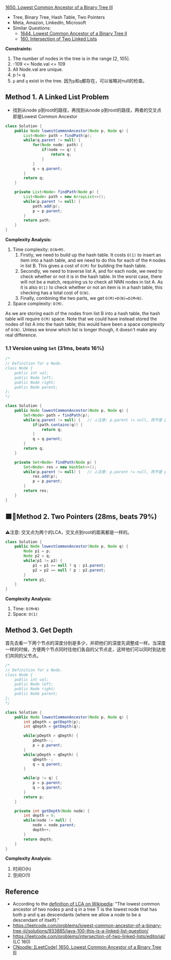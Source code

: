 [1650. Lowest Common Ancestor of a Binary Tree III](https://leetcode.com/problems/lowest-common-ancestor-of-a-binary-tree-iii/)


* Tree, Binary Tree, Hash Table, Two Pointers
* Meta, Amazon, LinkedIn, Microsoft
* Similar Questions:
    * [1644. Lowest Common Ancestor of a Binary Tree II](https://leetcode.com/problems/lowest-common-ancestor-of-a-binary-tree-ii/)
    * [160. Intersection of Two Linked Lists](https://leetcode.com/problems/intersection-of-two-linked-lists/description/)


**Constraints:**
1. The number of nodes in the tree is in the range [2, 105].
2. -109 <= Node.val <= 109
3. All Node.val are unique.
4. p != q
5. `p` and `q` exist in the tree. 因为`p`和`q`都存在，可以省略对null的检查。


## Method 1. A Linked List Problem
* 找到从node p到root的路径，再找到从node p到root的路径，两者的交叉点即是Lowest Common Ancestor
```Java
class Solution {
    public Node lowestCommonAncestor(Node p, Node q) {
        List<Node> path = findPath(p);
        while(q.parent != null) {
            for(Node node: path) {
                if(node == q) {
                    return q;
                }
            }
            q = q.parent;
        }
        return q;
    }

    private List<Node> findPath(Node p) {
        List<Node> path = new ArrayList<>();
        while(p.parent != null) {
            path.add(p);
            p = p.parent;
        }
        return path;
    }
}
```
**Complexity Analysis:**
1. Time complexity: `O(N+M)`.
    1. Firstly, we need to build up the hash table. It costs `O(1)` to insert an item into a hash table, and we need to do this for each of the `M` nodes in list B. This gives a cost of `O(M)` for building the hash table.
    2. Secondly, we need to traverse list A, and for each node, we need to check whether or not it is in the hash table. In the worst case, there will not be a match, requiring us to check all NNN nodes in list A. As it is also `O(1)` to check whether or not an item is in a hash table, this checking has a total cost of `O(N)`.
    3. Finally, combining the two parts, we get `O(M)+O(N)=O(M+N)`.
2. Space complexity: `O(M)`.

As we are storing each of the nodes from list B into a hash table, the hash table will require `O(M)` space. Note that we could have instead stored the nodes of list A into the hash table, this would have been a space complexity of `O(N)`. Unless we know which list is longer though, it doesn't make any real difference.


### 1.1 Version using `Set` (31ms, beats 16%)
```Java
/*
// Definition for a Node.
class Node {
    public int val;
    public Node left;
    public Node right;
    public Node parent;
};
*/

class Solution {
    public Node lowestCommonAncestor(Node p, Node q) {
        Set<Node> path = findPath(p);
        while(q.parent != null) {   // ⚠️注意: p.parent != null, 而不是 p != null
            if(path.contains(q)) {
                return q;
            }
            q = q.parent;
        }
        return q;
    }

    private Set<Node> findPath(Node p) {
        Set<Node> res = new HashSet<>();
        while(p.parent != null) {   // ⚠️注意: p.parent != null, 而不是 p != null
            res.add(p);
            p = p.parent;
        }
        return res;
    }
}
```


## 🟩🌟Method 2. Two Pointers (28ms, beats 79%)
⚠️注意: 交叉点为两个的LCA，交叉点到root的距离都是一样的。
```Java
class Solution {
    public Node lowestCommonAncestor(Node p, Node q) {
        Node p1 = p;
        Node p2 = q;
        while(p1 != p2) {
            p1 = p1 == null ? q : p1.parent;
            p2 = p2 == null ? p : p2.parent;
        }
        return p1;
    }
}
```
**Complexity Analysis:**
1. Time: `O(M+N)`
2. Space: `O(1)`


## Method 3. Get Depth
首先去看一下两个节点的深度分别是多少，并把他们的深度先调整成一样。当深度一样的时候，方便两个节点同时往他们各自的父节点走，这样他们可以同时到达他们共同的父节点。
```java
/*
// Definition for a Node.
class Node {
    public int val;
    public Node left;
    public Node right;
    public Node parent;
};
*/

class Solution {
    public Node lowestCommonAncestor(Node p, Node q) {
        int pDepth = getDepth(p);
        int qDepth = getDepth(q);

        while(pDepth > qDepth) {
            pDepth--;
            p = p.parent;
        }
        while(pDepth < qDepth) {
            qDepth--;
            q = q.parent;
        }

        while(p != q) {
            p = p.parent;
            q = q.parent;
        }
        return p;
    }

    private int getDepth(Node node) {
        int depth = 0;
        while(node != null) {
            node = node.parent;
            depth++;
        }
        return depth;
    }
}
```
**Complexity Analysis:**
1. 时间O(h)
2. 空间O(1)


## Reference
* According to the [definition of LCA on Wikipedia](https://en.wikipedia.org/wiki/Lowest_common_ancestor): "The lowest common ancestor of two nodes p and q in a tree T is the lowest node that has both p and q as descendants (where we allow a node to be a descendant of itself)."
* https://leetcode.com/problems/lowest-common-ancestor-of-a-binary-tree-iii/solutions/933885/java-100-this-is-a-linked-list-question/
* https://leetcode.com/problems/intersection-of-two-linked-lists/editorial/ (LC 160)
* [CNoodle: [LeetCode] 1650. Lowest Common Ancestor of a Binary Tree III](https://www.cnblogs.com/cnoodle/p/16456888.html)
